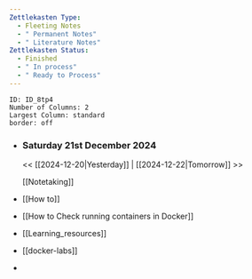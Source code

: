 ```yaml
---
Zettlekasten Type:
  - Fleeting Notes
  - " Permanent Notes"
  - " Literature Notes"
Zettlekasten Status:
  - Finished
  - " In process"
  - " Ready to Process"
---
```

```start-multi-column
ID: ID_8tp4
Number of Columns: 2
Largest Column: standard
border: off
```

- ### Saturday 21st December 2024 
  << [[2024-12-20|Yesterday]] | [[2024-12-22|Tomorrow]] >>
  
  [[Notetaking]]
- [[How to]]
- [[How to Check running containers in Docker]]
- [[Learning_resources]]
- [[docker-labs]]
- 